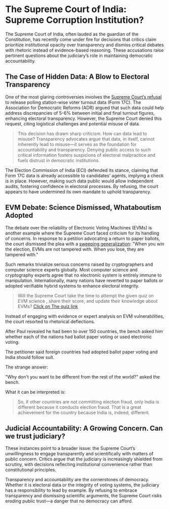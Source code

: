 # The Supreme Court of India: Supreme Corruption Institution?

The Supreme Court of India, often lauded as the guardian of the Constitution, has recently come under fire for decisions that critics claim prioritize institutional opacity over transparency and dismiss critical debates with rhetoric instead of evidence-based reasoning. These accusations raise pertinent questions about the judiciary’s role in maintaining democratic accountability.


## The Case of Hidden Data: A Blow to Electoral Transparency

One of the most glaring controversies involves the [Supreme Court’s refusal](https://thewire.in/news/95-constituencies-33912-votes-maharashtra-data-mismatch-between-votes-polled-and-counted) to release polling station-wise voter turnout data (Form 17C). The Association for Democratic Reforms (ADR) argued that such data could help address discrepancies of 5-6% between initial and final turnout figures, enhancing electoral transparency. However, the Supreme Court denied this request, citing logistical challenges and potential misuse of data.

> This decision has drawn sharp criticism. How can data lead to misuse? Transparency advocates argue that data, in itself, cannot inherently lead to misuse—it serves as the foundation for accountability and transparency. Denying public access to such critical information fosters suspicions of electoral malpractice and fuels distrust in democratic institutions.

The Election Commission of India (ECI) defended its stance, claiming that Form 17C data is already accessible to candidates’ agents, implying a check is in place. However, making such data public would allow independent audits, fostering confidence in electoral processes. By refusing, the court appears to have undermined its own mandate to uphold transparency.

## EVM Debate: Science Dismissed, Whataboutism Adopted

The debate over the reliability of Electronic Voting Machines (EVMs) is another example where the Supreme Court faced criticism for its handling of concerns. In response to a petition advocating a return to paper ballots, the court dismissed the plea with a [sweeping generalization](https://economictimes.indiatimes.com/news/india/supreme-court-rejects-plea-for-reverting-to-ballots-in-elections/articleshow/115689176.cms): "When you win the election, EVMs are not tampered with. When you lose, they are tampered with."

Such remarks trivialize serious concerns raised by cryptographers and computer science experts globally. Most computer science and cryptography experts agree that no electronic system is entirely immune to manipulation. Internationally, many nations have reverted to paper ballots or adopted verifiable hybrid systems to enhance electoral integrity.

> Will the Supreme Court take the time to attempt the given quiz on EVM science , share their score, and update their knowledge about EVMs?
[Click on The quiz link](https://iambrainstorming.github.io/chapters/the-lok-sabha-election-is-about-regional-parties-vs-one-party-dictatorship.html#quiz) 

Instead of engaging with evidence or expert analysis on EVM vulnerabilities, the court resorted to rhetorical deflections. 

After Paul revealed he had been to over 150 countries, the bench asked him whether each of the nations had ballot paper voting or used electronic voting.

The petitioner said foreign countries had adopted ballot paper voting and India should follow suit.

The strange answer:

"Why don't you want to be different from the rest of the world?" asked the bench.

What it can be interpreted is:

> So, if other countries are not committing election fraud, only India is different because it conducts election fraud. That is a great achievement for the country because India is, indeed, different.

## Judicial Accountability: A Growing Concern. Can we trust judiciary?

These instances point to a broader issue: the Supreme Court’s unwillingness to engage transparently and scientifically with matters of public concern. Critics argue that the judiciary is increasingly shielded from scrutiny, with decisions reflecting institutional convenience rather than constitutional principles.

Transparency and accountability are the cornerstones of democracy. Whether it is electoral data or the integrity of voting systems, the judiciary has a responsibility to lead by example. By refusing to embrace transparency and dismissing scientific arguments, the Supreme Court risks eroding public trust—a danger that no democracy can afford.
